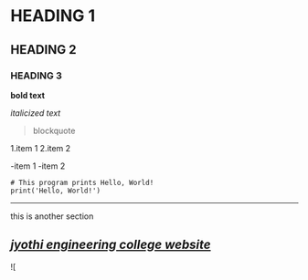 # HEADING 1
## HEADING 2
### HEADING 3
**bold text**

*italicized text*
>blockquote

1.item 1
2.item 2

-item 1
-item 2

```
# This program prints Hello, World!
print('Hello, World!')
```
 
 ---
 this is another section
 
## [*jyothi engineering college website*](http://jecca.in/)

![
